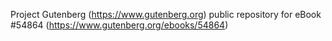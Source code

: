 Project Gutenberg (https://www.gutenberg.org) public repository for
eBook #54864 (https://www.gutenberg.org/ebooks/54864)

